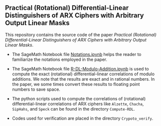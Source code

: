 ## Practical (Rotational) Differential-Linear Distinguishers of ARX Ciphers with Arbitrary Output Linear Masks

This repository contains the source code of the paper *Practical (Rotational) Differential-Linear Distinguishers of ARX Ciphers with Arbitrary Output Linear Masks*. 

- The SageMath Notebook file [Notations.ipynb](https://github.com/rdlattack/rot-differential-linear/blob/main/Notations.ipynb) helps the reader to familiarize the notations employed in the paper. 

- The SageMath Notebook file [R-DL-Modulo-Addition.ipynb](https://github.com/rdlattack/rot-differential-linear/blob/main/R-DL-Modulo-Addition.ipynb) is used to compute the exact (rotational) differential-linear correlations of modulo additions. We note that the results are exact and in rational numbers. In the paper, we some times convert these results to floating point numbers to save space.
- The python scripts used to compute the correlations of (rotational) differential-linear correlations of ARX ciphers like ``Alzette``, ``Chacha``, ``SipHahs``, and ``Speck`` can be found in the directory ``Compute-RDL``. 
- Codes used for verification are placed in the  directory ``Crypoto_verify``.